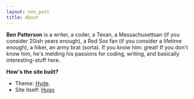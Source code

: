 ```yaml
---
layout: non_post
title: About
---
```


**Ben Patterson** is a writer, a coder, a Texan, a Massachusettsan (if you consider 20ish years enough), a Red Sox fan (if you consider a lifetime enough), a hiker, an army brat (sorta). If you know him: great! If you don't know him, he's melding his passions for coding, writing, and basically interesting-stuff here.

**How's the site built?**

* Theme: [Hyde](https://hyde.getpoole.com).
* Site itself: [Hugo](https://gohugo.io)
